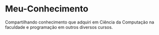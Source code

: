 # Meu-Conhecimento
Compartilhando conhecimento que adquiri em Ciência da Computação na faculdade e programação em outros diversos cursos.

